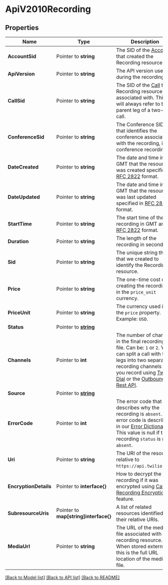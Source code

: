 # ApiV2010Recording

## Properties

Name | Type | Description | Notes
------------ | ------------- | ------------- | -------------
**AccountSid** | Pointer to **string** | The SID of the [Account](https://www.twilio.com/docs/iam/api/account) that created the Recording resource. |
**ApiVersion** | Pointer to **string** | The API version used during the recording. |
**CallSid** | Pointer to **string** | The SID of the [Call](https://www.twilio.com/docs/voice/api/call-resource) the Recording resource is associated with. This will always refer to the parent leg of a two-leg call. |
**ConferenceSid** | Pointer to **string** | The Conference SID that identifies the conference associated with the recording, if a conference recording. |
**DateCreated** | Pointer to **string** | The date and time in GMT that the resource was created specified in [RFC 2822](https://www.ietf.org/rfc/rfc2822.txt) format. |
**DateUpdated** | Pointer to **string** | The date and time in GMT that the resource was last updated specified in [RFC 2822](https://www.ietf.org/rfc/rfc2822.txt) format. |
**StartTime** | Pointer to **string** | The start time of the recording in GMT and in [RFC 2822](https://www.php.net/manual/en/class.datetime.php#datetime.constants.rfc2822) format. |
**Duration** | Pointer to **string** | The length of the recording in seconds. |
**Sid** | Pointer to **string** | The unique string that that we created to identify the Recording resource. |
**Price** | Pointer to **string** | The one-time cost of creating the recording in the `price_unit` currency. |
**PriceUnit** | Pointer to **string** | The currency used in the `price` property. Example: `USD`. |
**Status** | Pointer to [**string**](RecordingEnumStatus.md) |  |
**Channels** | Pointer to **int** | The number of channels in the final recording file. Can be: `1` or `2`. You can split a call with two legs into two separate recording channels if you record using [TwiML Dial](https://www.twilio.com/docs/voice/twiml/dial#record) or the [Outbound Rest API](https://www.twilio.com/docs/voice/make-calls#manage-your-outbound-call). |
**Source** | Pointer to [**string**](RecordingEnumSource.md) |  |
**ErrorCode** | Pointer to **int** | The error code that describes why the recording is `absent`. The error code is described in our [Error Dictionary](https://www.twilio.com/docs/api/errors). This value is null if the recording `status` is not `absent`. |
**Uri** | Pointer to **string** | The URI of the resource, relative to `https://api.twilio.com`. |
**EncryptionDetails** | Pointer to **interface{}** | How to decrypt the recording if it was encrypted using [Call Recording Encryption](https://www.twilio.com/docs/voice/tutorials/voice-recording-encryption) feature. |
**SubresourceUris** | Pointer to **map[string]interface{}** | A list of related resources identified by their relative URIs. |
**MediaUrl** | Pointer to **string** | The URL of the media file associated with this recording resource. When stored externally, this is the full URL location of the media file. |

[[Back to Model list]](../README.md#documentation-for-models) [[Back to API list]](../README.md#documentation-for-api-endpoints) [[Back to README]](../README.md)



